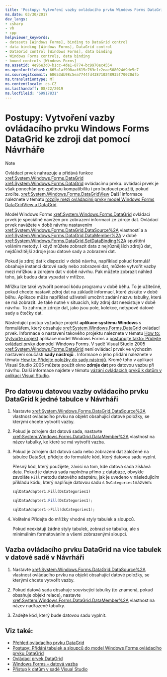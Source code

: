 ```yaml
---
title: 'Postupy: Vytvoření vazby ovládacího prvku Windows Forms DataGrid ke zdroji dat pomocí Návrháře'
ms.date: 03/30/2017
dev_langs:
- csharp
- vb
- cpp
helpviewer_keywords:
- datasets [Windows Forms], binding to DataGrid control
- data binding [Windows Forms], DataGrid control
- DataGrid control [Windows Forms], data binding
- Windows Forms controls, data binding
- bound controls [Windows Forms]
ms.assetid: 4e96e3d0-b1cc-4de1-8774-bc9970ec4554
ms.openlocfilehash: 665a1af990aaf615c763c1c2eae508024d9de5c7
ms.sourcegitcommit: 68653db98c5ea7744fd438710248935f70020dfb
ms.translationtype: MT
ms.contentlocale: cs-CZ
ms.lasthandoff: 08/22/2019
ms.locfileid: "69917831"
---
```

# <a name="how-to-bind-the-windows-forms-datagrid-control-to-a-data-source-using-the-designer"></a>Postupy: Vytvoření vazby ovládacího prvku Windows Forms DataGrid ke zdroji dat pomocí Návrháře

> [!NOTE]
> Ovládací prvek nahrazuje a přidává funkce <xref:System.Windows.Forms.DataGrid> <xref:System.Windows.Forms.DataGrid> ovládacímu prvku. ovládací prvek je však ponechán pro zpětnou kompatibilitu i pro budoucí použití, pokud zvolíte. <xref:System.Windows.Forms.DataGridView> Další informace naleznete v tématu [rozdíly mezi ovládacími prvky model Windows Forms DataGridView a DataGrid](differences-between-the-windows-forms-datagridview-and-datagrid-controls.md).

 Model Windows Forms <xref:System.Windows.Forms.DataGrid> ovládací prvek je speciálně navržen pro zobrazení informací ze zdroje dat. Ovládací prvek navážete v době návrhu nastavením <xref:System.Windows.Forms.DataGrid.DataSource%2A> vlastností a a <xref:System.Windows.Forms.DataGrid.DataMember%2A> v době <xref:System.Windows.Forms.DataGrid.SetDataBinding%2A> spuštění voláním metody. I když můžete zobrazit data z nejrůznějších zdrojů dat, nejdůležitější zdroje jsou datové sady a zobrazení dat.

 Pokud je zdroj dat k dispozici v době návrhu, například pokud formulář obsahuje instanci datové sady nebo zobrazení dat, můžete vytvořit vazby mezi mřížkou a zdrojem dat v době návrhu. Pak můžete zobrazit náhled toho, jak budou data vypadat v mřížce.

 Mřížku lze také vytvořit pomocí kódu programu v době běhu. To je užitečné, pokud chcete nastavit zdroj dat na základě informací, které získáte v době běhu. Aplikace může například uživateli umožnit zadání názvu tabulky, která se má zobrazit. Je také nutné v situacích, kdy zdroj dat neexistuje v době návrhu. To zahrnuje zdroje dat, jako jsou pole, kolekce, netypové datové sady a čtečky dat.

 Následující postup vyžaduje projekt **aplikace systému Windows** s formulářem, který obsahuje <xref:System.Windows.Forms.DataGrid> ovládací prvek. Informace o nastavení takového projektu naleznete v tématu [How to: Vytvořte projekt](/visualstudio/ide/step-1-create-a-windows-forms-application-project) aplikace model Windows Forms a [postupujte takto: Přidejte ovládací prvky do](how-to-add-controls-to-windows-forms.md)model Windows Forms. V sadě Visual Studio 2005 <xref:System.Windows.Forms.DataGrid> není ovládací prvek ve výchozím nastavení součástí **sady nástrojů** . Informace o jeho přidání naleznete v tématu [How to: Přidejte položky do sady nástrojů](https://docs.microsoft.com/previous-versions/visualstudio/visual-studio-2010/ms165355(v=vs.100)). Kromě toho v aplikaci Visual Studio 2005 můžete použít okno **zdroje dat** pro datovou vazbu při návrhu. Další informace najdete v tématu [vázání ovládacích prvků k datům v aplikaci Visual Studio](/visualstudio/data-tools/bind-controls-to-data-in-visual-studio).

## <a name="to-data-bind-the-datagrid-control-to-a-single-table-in-the-designer"></a>Pro datovou datovou vazby ovládacího prvku DataGrid k jedné tabulce v Návrháři

1. Nastavte <xref:System.Windows.Forms.DataGrid.DataSource%2A> vlastnost ovládacího prvku na objekt obsahující datové položky, se kterými chcete vytvořit vazby.

2. Pokud je zdrojem dat datová sada, nastavte <xref:System.Windows.Forms.DataGrid.DataMember%2A> vlastnost na název tabulky, ke které se má vytvořit vazba.

3. Pokud je zdrojem dat datová sada nebo zobrazení dat založené na tabulce DataSet, přidejte do formuláře kód, který datovou sadu vyplní.

     Přesný kód, který použijete, závisí na tom, kde datová sada získává data. Pokud je datová sada naplněna přímo z databáze, obvykle zavoláte `Fill` metodu datového adaptéru, jak je uvedeno v následujícím příkladu kódu, který naplňuje datovou sadu s `DsCategories1`názvem:

    ```vb
    sqlDataAdapter1.Fill(DsCategories1)
    ```

    ```csharp
    sqlDataAdapter1.Fill(DsCategories1);
    ```

    ```cpp
    sqlDataAdapter1->Fill(dsCategories1);
    ```

4. Volitelné Přidejte do mřížky vhodné styly tabulek a sloupců.

     Pokud neexistují žádné styly tabulek, zobrazí se tabulka, ale s minimálním formátováním a všemi zobrazenými sloupci.

## <a name="to-data-bind-the-datagrid-control-to-multiple-tables-in-a-dataset-in-the-designer"></a>Vazba ovládacího prvku DataGrid na více tabulek v datové sadě v Návrháři

1. Nastavte <xref:System.Windows.Forms.DataGrid.DataSource%2A> vlastnost ovládacího prvku na objekt obsahující datové položky, se kterými chcete vytvořit vazby.

2. Pokud datová sada obsahuje související tabulky (to znamená, pokud obsahuje objekt relace), nastavte <xref:System.Windows.Forms.DataGrid.DataMember%2A> vlastnost na název nadřazené tabulky.

3. Zadejte kód, který bude datovou sadu vyplnit.

## <a name="see-also"></a>Viz také:

- [Přehled ovládacího prvku DataGrid](datagrid-control-overview-windows-forms.md)
- [Postupy: Přidání tabulek a sloupců do model Windows Forms ovládacího prvku DataGrid](how-to-add-tables-and-columns-to-the-windows-forms-datagrid-control.md)
- [Ovládací prvek DataGrid](datagrid-control-windows-forms.md)
- [Windows Forms – datová vazba](../windows-forms-data-binding.md)
- [Přístup k datům v sadě Visual Studio](/visualstudio/data-tools/accessing-data-in-visual-studio)

